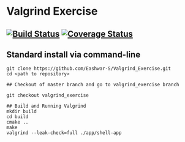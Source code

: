 # Valgrind Exercise
[![Build Status](https://travis-ci.org/Eashwar-S/Valgrind-Exercise.svg?branch=master)](https://travis-ci.org/Eashwar-S/Valgrind-Exercise)
[![Coverage Status](https://coveralls.io/repos/github/Eashwar-S/Valgrind-Exercise/badge.svg?branch=master)](https://coveralls.io/github/Eashwar-S/Valgrind-Exercise?branch=master)
---

## Standard install via command-line
```
git clone https://github.com/Eashwar-S/Valgrind_Exercise.git
cd <path to repository>

## Checkout of master branch and go to valgrind_exercise branch

git checkout valgrind_exercise

## Build and Running Valgrind
mkdir build
cd build
cmake ..
make
valgrind --leak-check=full ./app/shell-app

```


